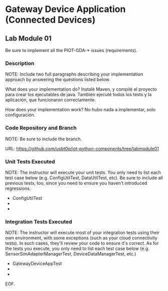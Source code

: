 # Gateway Device Application (Connected Devices)

## Lab Module 01

Be sure to implement all the PIOT-GDA-* issues (requirements).

### Description

NOTE: Include two full paragraphs describing your implementation approach by answering the questions listed below.

What does your implementation do? 
Instalé Maven, y compilé el proyecto para crear los ejecutables de java.
También ejecuté todos los tests y la aplicación, que funcionaron correctamente.

How does your implementation work?
No hubo nada a implementar, solo configuración.

### Code Repository and Branch

NOTE: Be sure to include the branch.

URL: https://github.com/usbt0p/iot-python-components/tree/labmodule01


### Unit Tests Executed

NOTE: The instructor will execute your unit tests. You only need to list each test case below
(e.g. ConfigUtilTest, DataUtilTest, etc). Be sure to include all previous tests, too,
since you need to ensure you haven't introduced regressions.

- ConfigUtilTest
- 
- 

### Integration Tests Executed

NOTE: The instructor will execute most of your integration tests using their own environment, with
some exceptions (such as your cloud connectivity tests). In such cases, they'll review
your code to ensure it's correct. As for the tests you execute, you only need to list each
test case below (e.g. SensorSimAdapterManagerTest, DeviceDataManagerTest, etc.)

- GatewayDeviceAppTest
- 
- 

EOF.
